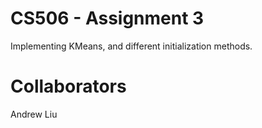 # CS506 - Assignment 3
Implementing KMeans, and different initialization methods.
# Collaborators
Andrew Liu
